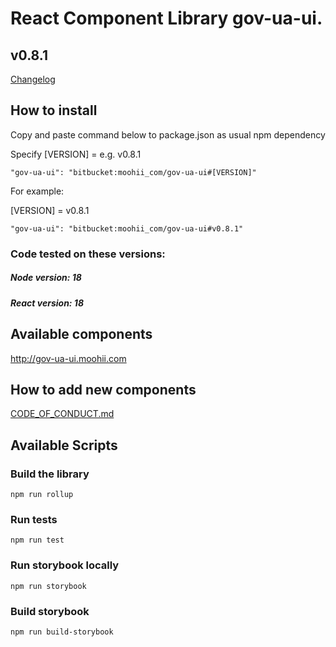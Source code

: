 # React Component Library gov-ua-ui. 

## v0.8.1
[Changelog](Changelog.md)

## How to install

Copy and paste command below to package.json as usual npm dependency

Specify [VERSION] = e.g. v0.8.1
```
"gov-ua-ui": "bitbucket:moohii_com/gov-ua-ui#[VERSION]"
```

For example:

[VERSION] = v0.8.1

```
"gov-ua-ui": "bitbucket:moohii_com/gov-ua-ui#v0.8.1"
```

### Code tested on these versions:

##### Node version: 18

##### React version: 18 

## Available components

http://gov-ua-ui.moohii.com

## How to add new components

[CODE_OF_CONDUCT.md](CODE_OF_CONDUCT.md)

## Available Scripts

### Build the library

```
npm run rollup
```

### Run tests

```
npm run test
```

### Run storybook locally

```
npm run storybook
```

### Build storybook

```
npm run build-storybook
```
